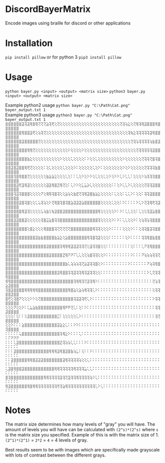 # DiscordBayerMatrix
Encode images using braille for discord or other applications

# Installation
`pip install pillow`
or for python 3
`pip3 install pillow`

# Usage
`python bayer.py <input> <output> <matrix size>`
`python3 bayer.py <input> <output> <matrix size>`

Example python2 usage `python bayer.py "C:\Path\Cat.png" bayer_output.txt 1`  
Example python3 usage `python3 bayer.py "C:\Path\Cat.png" bayer_output.txt 1`
`⣿⣿⣿⣿⣿⣿⣽⢽⣽⢿⣿⢿⢝⢝⢝⣵⢽⢟⢕⢝⢕⢕⢕⢕⢕⢕⢕⢕⢕⢕⢕⢕⢕⢕⢕⢕⢕⢕⢕⢕⢕⢕⢝⢽⢵⣕⢕⢝⢿⢽⢿⣽⣿⣿⣿⢿⣿⣿⣿⣿⣿⣿
⣿⣿⣿⣿⣿⣿⢿⣿⣿⣽⢟⢕⢵⢽⢝⢕⢕⢕⢕⢕⢕⢕⢕⢕⢕⢕⢕⢕⢕⢕⢕⢕⢕⢕⢕⢕⢕⢕⢕⢕⢕⢕⢕⢕⢕⢽⢷⣕⢽⢽⢽⢽⢽⣽⢿⣿⣿⣿⣿⣿⣿⣿
⣿⣿⣿⣿⣿⣿⣽⣿⣿⣿⣿⣿⢝⢕⢕⢕⢕⢕⢕⢕⢕⢕⢕⢕⢕⢕⢕⢕⢕⢕⢕⢕⢕⢕⢕⢕⢕⢕⢕⢕⢕⢕⢕⢕⢕⢕⢝⢽⢵⢽⢽⢽⢽⢵⣷⣿⣽⣿⣿⣿⣿⣿
⣿⣿⣿⣿⣿⣿⣿⣿⢿⢿⢝⢕⢕⢕⢕⢕⢕⢕⢕⢕⢕⢕⢕⠕⢕⢕⢕⢕⠕⢕⢕⢕⢕⢕⢕⢕⢕⢕⢕⢕⢕⢕⢕⢕⢕⢕⢕⢕⢝⢽⢽⢽⢽⢽⣽⣿⣿⣿⣿⣿⣿⣿
⣿⣿⣿⣿⣿⣿⣿⣿⣷⣕⢕⢕⢕⢕⢕⢕⢕⢕⢕⢕⠕⢕⢕⢕⢅⢕⢕⢕⢕⠅⠕⢕⢕⢅⢕⢕⢕⢕⢕⢕⢕⢕⢕⠕⢕⢕⢕⢕⢕⢕⢝⢽⢽⢝⣿⢽⣿⣿⣿⣿⣿⣿
⣿⣿⣽⣿⣽⣿⣿⢿⢟⢝⢕⢕⢕⢕⠅⢕⢅⢕⢕⢕⢕⢅⢕⢕⢕⠕⠅⢕⢕⢕⢕⢕⢅⢕⠕⠅⢕⢕⢕⢕⢕⢕⢕⠕⢕⠕⢕⢕⢕⢕⢕⢝⢽⢽⢽⣷⣿⣿⣿⣿⣿⣿
⣿⣿⣿⢽⣿⢿⣿⣿⢝⢕⢕⢕⢕⢕⢕⣷⣵⣵⣕⢕⢕⢕⢅⢕⠅⠅⢅⢕⠕⢕⠕⠕⢕⢅⢕⢕⢅⢕⠕⢕⠕⠕⢅⠕⢅⢅⠅⢕⢕⢕⠕⢵⢽⢽⢽⣿⣿⣿⣿⣿⣿⣿
⣿⣿⣿⣿⣽⢟⣽⢿⣽⢕⢕⢕⢕⢕⢕⣽⣽⢿⣿⣝⢿⢝⢕⠅⢅⠕⠕⢕⣅⣥⡵⢅⢕⢕⢕⢕⢕⢕⢕⠅⠅⢕⠕⢅⢅⠕⢅⢕⢕⢕⢕⢝⢽⢽⣽⣿⣿⣿⣿⣿⣿⣿
⣿⣿⣿⢽⣽⢽⣿⣿⣿⢕⢕⢕⢕⠝⢕⢿⢿⢽⣿⢽⢕⢕⣵⢵⢕⣷⣟⢝⢽⢿⣽⣿⣷⣵⣕⢕⢕⢕⢕⠅⢅⢕⢕⠅⢅⢅⠕⠅⢕⢕⠅⢽⢽⣽⣿⣿⣿⣿⣿⣿⣿⣿
⣿⣿⣿⣿⣿⣽⣿⢽⣿⢕⢕⢅⢥⢽⢵⢕⠕⢝⢿⣿⢽⣿⢽⣿⣵⣽⣽⣽⣵⣿⣿⣿⣿⣿⣿⢕⢕⢕⢕⢅⢕⢕⠅⠕⠅⠅⠅⠅⠕⢅⠕⢝⢽⢿⢟⢽⣽⣿⣿⣿⣿⣿
⣿⣿⣿⣿⣿⣿⢿⣽⢽⢕⢕⢕⢕⢥⢵⣷⢕⢷⣽⣿⣿⣽⣿⣿⣿⣿⣿⣿⣿⣿⣿⣿⣿⣿⢿⢕⢕⢕⢕⢕⠕⠅⠕⠅⢅⢅⢕⢕⠅⢅⢕⢕⢽⣽⣵⣿⣿⣿⣿⣿⣿⣿
⣿⣿⣿⣽⣽⣿⣿⣽⢕⢕⢕⢕⢕⢽⣿⣭⣵⣿⢽⢽⣿⣿⣿⣿⣿⣿⣿⣿⣿⣿⣿⣿⣿⣿⢽⢕⢕⢕⢕⠕⠅⠕⠅⢅⢅⢕⢕⠕⠅⢕⢵⢽⢵⢽⣿⣿⣿⣿⣿⣿⣿⣿
⣿⣿⣿⣿⣿⣿⣿⣿⢕⣿⣕⢕⢕⢕⢿⣿⣿⣿⢽⢝⢝⢝⢝⢝⣿⣿⣿⣿⣿⣿⣿⣿⢿⢽⢽⢕⢕⢕⠕⠅⠅⠅⠅⢕⢕⢕⠕⠅⠅⢕⢽⢽⣿⣽⢽⣿⣿⣿⣿⣿⣿⣿
⣿⣿⣿⣿⣿⣿⣿⣿⣿⣿⣿⣽⣷⣷⣿⣿⣿⣿⣷⣵⣕⢕⣵⣿⣿⣿⣿⣿⣿⣿⢿⢽⣿⢽⣽⢕⢕⢕⠅⠅⠅⠅⠅⠅⢕⠕⠅⠅⠅⠅⢽⢽⢿⣿⣷⣿⣿⣿⣿⣿⣿⣿
⣿⣿⣿⣿⣿⣿⣿⣿⣿⣿⣿⣿⣿⣿⣿⣽⣿⣿⣿⣿⢽⢿⢿⢿⣽⣽⣽⢽⢽⢝⢕⣽⢽⢽⣿⢕⢕⠅⠅⠅⠅⠅⠅⠅⠅⠅⢕⠅⠅⠅⢅⠝⢽⢿⣿⣿⣿⣿⣿⣿⣿⣿
⣿⣿⣿⣿⣿⣿⣿⣿⣿⣿⣿⣿⣿⣿⣿⣿⣽⣿⣿⣿⣿⣝⢿⠝⠝⠍⢅⢅⢕⢕⢵⣿⢽⢽⢕⢕⠕⠅⠅⠅⠅⠅⠅⠅⠅⠅⠕⠅⠅⠅⠝⢵⢵⢵⢽⢽⢝⣿⣿⣿⣿⣿
⣿⣿⣿⣿⣿⣿⣿⣿⣿⣿⣿⣿⣿⣿⣿⣿⣿⣿⣿⣿⣿⣿⣷⢅⢵⢵⢵⢽⢝⣵⣽⢽⢽⣿⢕⠕⠅⠅⠅⠅⠅⠅⠅⠅⠅⠕⠅⠅⠅⠅⠅⠅⠝⢵⢽⢿⣿⣿⣿⣿⣿⣿
⣿⣿⣿⣿⣿⣿⣿⣿⣿⣿⣿⣿⣿⣿⣿⣿⣿⣿⣿⣽⢿⣿⣿⢽⢽⣽⢽⢽⢿⢽⣽⢽⢽⢕⢕⠅⠅⠅⠅⠅⠅⠅⠅⠅⠅⠅⠅⠅⠅⠅⠅⠅⠕⢅⢝⢽⢽⢿⣿⣿⣿⣿
⢿⢿⣿⣿⣿⣿⣿⣿⣿⣿⣿⣿⣿⣿⣿⣿⣿⣿⣿⣿⣿⣿⣿⣿⣿⢽⢿⢿⢽⢝⣽⢽⢿⠕⠅⠅⠅⠅⠅⠅⠅⠅⠅⠅⠅⠅⠅⠅⠅⠅⠅⠅⠅⠅⢝⢵⢽⣵⣽⣿⣿⣿
⢽⣿⣽⣿⣿⣿⣿⢿⢿⢿⢿⢿⣿⣿⣿⣿⣿⣿⣿⣿⣿⣿⣿⢿⣿⣵⢕⣵⢵⢿⢽⢽⢅⠕⠅⠅⠅⠅⠅⠅⠅⠅⠅⠅⠅⠅⠅⠅⠅⠅⠅⠅⠅⠅⢕⢽⢽⣿⣿⣽⣿⣿
⣿⢟⢕⢽⣿⠝⢕⢕⢕⠕⠕⢕⢝⣿⣿⣿⣿⣿⣿⣿⣿⣿⣿⣿⣿⢽⣽⣽⢽⢟⢅⠕⠅⠅⠅⠅⠅⠅⠅⠅⠅⠅⠅⠅⠅⠅⠅⠅⠅⠅⠅⠅⠅⠅⠕⢽⢽⣿⣿⣿⣿⣿
⢕⢕⢕⠝⢕⢕⠕⠅⢅⣥⣵⣷⣿⣿⣿⣿⣿⣿⣿⣿⣿⢿⠟⠟⢝⢅⠅⢕⠅⠕⠅⠅⠅⠅⠅⠅⠅⠅⠅⠅⠅⠅⠅⠅⠅⠅⠅⠅⠅⠅⠅⠅⠅⠅⠅⢽⢽⣽⣿⣿⣿⣿
⢕⢕⢕⠅⢕⠅⠅⢕⣽⣿⣿⣿⣿⣿⣿⣿⣿⣿⣿⣍⠅⢕⢕⢕⢕⢕⢅⠕⠅⠅⠅⠅⠅⠅⠅⠅⠅⠅⠅⠅⠅⠅⠅⠅⠅⠅⠅⠅⠅⠅⠅⠅⠅⠅⠅⢽⢝⣿⣿⣿⣿⣿
⢕⢕⠕⠅⠅⠅⣵⣿⣿⣿⣿⣿⣿⣿⣿⣿⣿⣿⣿⣽⣵⣕⢅⠅⠅⠕⠕⠅⠅⠅⠅⠅⠅⠅⠅⠅⠅⠅⠅⠅⠅⠅⠅⠅⠅⠅⠅⠅⠅⠅⠅⠅⠅⠅⠅⠅⠅⢽⣿⣿⣿⣿
⠅⠅⠅⠅⠅⢥⣿⣿⣿⣿⣿⣿⣿⣿⣿⣿⣿⣿⣿⣿⢽⢿⣕⠕⠅⠅⠅⢅⠅⠅⠅⠅⠅⠅⠅⠅⠅⠅⠅⠅⠅⠅⠅⠅⠅⠅⠅⠅⠅⠅⠅⠅⠅⠅⠅⠅⠅⠅⠍⠝⠝⠝
⠅⠅⠅⢅⣽⣿⣿⣿⣿⣿⣿⣿⣿⣿⣿⣿⣿⣿⣿⣿⣝⢽⢵⢵⢅⢅⠅⠅⠅⠕⠅⠅⠅⠅⠅⠅⠅⠅⠅⠅⠅⠅⠅⠅⠅⠅⠅⠅⠅⠅⠅⠅⠅⠅⠅⠅⠅⠅⠅⠅⠅⠅
⠅⠅⠅⣽⣿⣿⣿⣿⣿⣿⣿⣿⣿⣿⣿⣿⢿⢿⢿⣽⢿⣿⣽⣿⣷⢵⣅⠅⢕⠅⠅⠕⠅⠅⠅⠅⠅⠅⠅⠅⠅⠅⠅⠅⠅⠅⠅⠅⠅⠅⠅⠅⠅⠅⠅⠅⠅⠅⠅⠅⠅⠅
⠅⠅⣽⣿⣿⣿⣿⣿⢿⢿⣿⣽⣽⣽⣿⣿⣿⣿⣿⣿⣿⣽⢿⢽⢽⢽⢽⢵⢕⢕⢅⠅⠅⠅⠅⠅⠅⠅⠅⠅⠅⠅⠅⠅⠅⠅⠅⠅⠅⠅⠅⠅⠅⠅⠅⠅⠅⠅⠅⠅⠅⠅
⢅⣽⣿⢿⣿⣿⣽⣿⣿⣿⣿⣿⣿⣿⣿⣿⣿⣿⢿⢿⢽⢽⢽⢽⢽⢿⢽⢽⢽⣥⢅⢅⠅⠅⠅⠅⠅⠅⠅⠅⠅⠅⠅⠅⠅⠅⠅⠅⠅⠅⠅⠅⠅⠅⠅⠅⠅⠅⠅⠅⠅⠅
⣿⢽⣿⣿⣿⣿⣿⣿⣿⣿⣿⣿⣿⣿⢿⢿⢽⢽⢽⢽⣽⢽⢝⣽⢽⢽⢿⢽⢽⢽⢽⢵⠕⢅⠅⠅⠅⠅⠅⠅⠅⠅⠅⠅⠅⠅⠅⠅⠅⠅⠅⠅⠅⠅⠅⠅⠅⠅⠅⠅⠅⠅
⢿⣽⣿⣿⣿⣿⣿⣿⢿⣿⢿⢿⢽⢽⢽⢽⢽⢽⢽⢟⢽⣵⢿⢽⢽⢽⢽⢽⢽⢽⢽⢽⢽⢅⠕⢅⠅⠅⠅⠅⠅⠅⠅⠅⠅⠅⠅⠅⠅⠅⠅⠅⠅⠅⠅⠅⠅⠅⠅⠅⠅⠅`

# Notes
The matrix size determines how many levels of "gray" you will have. The amount of levels you will have can be calculated with `(2^s)*(2^s)` where `s` is the matrix size you specified. Example of this is with the matrix size of 1. `(2^1)*(2^1)` = `2*2` = `4` = 4 levels of gray.

Best results seem to be with images which are specifically made grayscale with lots of contrast between the different grays.
